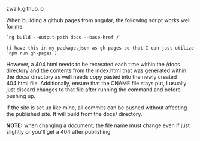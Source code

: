 zwalk.github.io

When building a github pages from angular, the following script works well for me:

    `ng build --output-path docs --base-href /`

    (i have this in my package.json as gh-pages so that I can just utilize `npm run gh-pages`)

However, a 404.html needs to be recreated each time within the /docs directory and the contents from the index.html that was generated within the docs/ directory as well needs copy pasted into the newly created 404.html file. Additionally, ensure that the CNAME file stays put, I usually just discard changes to that file after running the command and before pushing up.

If the site is set up like mine, all commits can be pushed without affecting the published site. It will build from the docs/ directory.

**NOTE:** when changing a document, the file name must change even if just slightly or you'll get a 404 after publishing
